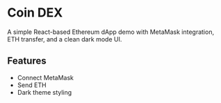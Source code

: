 
# Coin DEX

A simple React-based Ethereum dApp demo with MetaMask integration, ETH transfer, and a clean dark mode UI.

## Features

- Connect MetaMask
- Send ETH
- Dark theme styling
